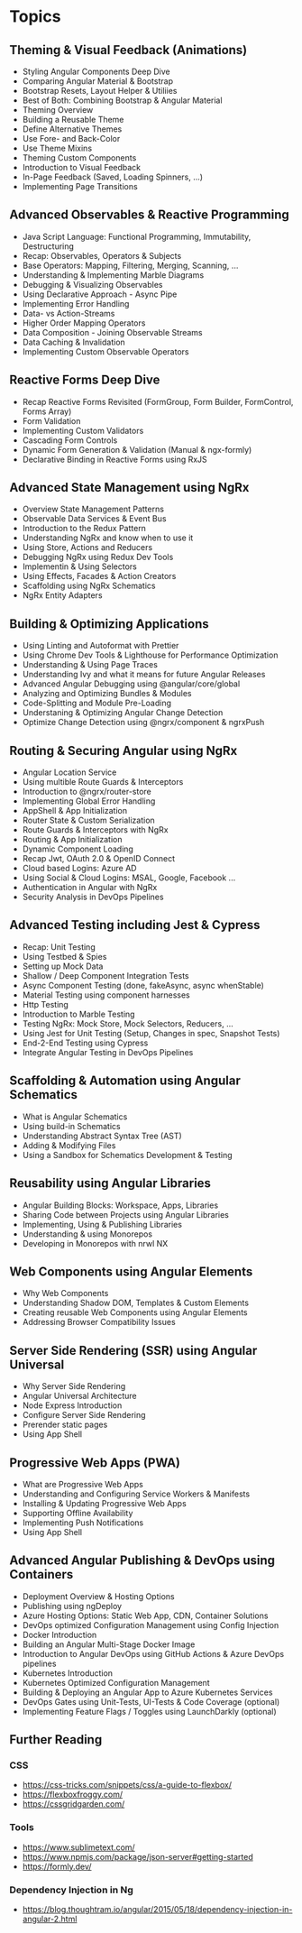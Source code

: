 # Topics

## Theming & Visual Feedback (Animations)

- Styling Angular Components Deep Dive
- Comparing Angular Material & Bootstrap
- Bootstrap Resets, Layout Helper & Utiliies
- Best of Both: Combining Bootstrap & Angular Material
- Theming Overview
- Building a Reusable Theme
- Define Alternative Themes
- Use Fore- and Back-Color
- Use Theme Mixins
- Theming Custom Components
- Introduction to Visual Feedback
- In-Page Feedback (Saved, Loading Spinners, ...)
- Implementing Page Transitions

## Advanced Observables & Reactive Programming

- Java Script Language: Functional Programming, Immutability, Destructuring
- Recap: Observables, Operators & Subjects
- Base Operators: Mapping, Filtering, Merging, Scanning, ...
- Understanding & Implementing Marble Diagrams
- Debugging & Visualizing Observables
- Using Declarative Approach - Async Pipe
- Implementing Error Handling
- Data- vs Action-Streams
- Higher Order Mapping Operators
- Data Composition - Joining Observable Streams
- Data Caching & Invalidation
- Implementing Custom Observable Operators

## Reactive Forms Deep Dive

- Recap Reactive Forms Revisited (FormGroup, Form Builder, FormControl, Forms Array)
- Form Validation
- Implementing Custom Validators
- Cascading Form Controls
- Dynamic Form Generation & Validation (Manual & ngx-formly)
- Declarative Binding in Reactive Forms using RxJS

## Advanced State Management using NgRx

- Overview State Management Patterns
- Observable Data Services & Event Bus
- Introduction to the Redux Pattern
- Understanding NgRx and know when to use it
- Using Store, Actions and Reducers
- Debugging NgRx using Redux Dev Tools
- Implementin & Using Selectors
- Using Effects, Facades & Action Creators
- Scaffolding using NgRx Schematics
- NgRx Entity Adapters

## Building & Optimizing Applications

- Using Linting and Autoformat with Prettier
- Using Chrome Dev Tools & Lighthouse for Performance Optimization
- Understanding & Using Page Traces
- Understanding Ivy and what it means for future Angular Releases
- Advanced Angular Debugging using @angular/core/global
- Analyzing and Optimizing Bundles & Modules
- Code-Splitting and Module Pre-Loading
- Understaning & Optimizing Angular Change Detection
- Optimize Change Detection using @ngrx/component & ngrxPush

## Routing & Securing Angular using NgRx

- Angular Location Service
- Using multible Route Guards & Interceptors
- Introduction to @ngrx/router-store
- Implementing Global Error Handling
- AppShell & App Initialization
- Router State & Custom Serialization
- Route Guards & Interceptors with NgRx
- Routing & App Initialization
- Dynamic Component Loading
- Recap Jwt, OAuth 2.0 & OpenID Connect
- Cloud based Logins: Azure AD
- Using Social & Cloud Logins: MSAL, Google, Facebook ...
- Authentication in Angular with NgRx
- Security Analysis in DevOps Pipelines

## Advanced Testing including Jest & Cypress

- Recap: Unit Testing
- Using Testbed & Spies
- Setting up Mock Data
- Shallow / Deep Component Integration Tests
- Async Component Testing (done, fakeAsync, async whenStable)
- Material Testing using component harnesses
- Http Testing
- Introduction to Marble Testing
- Testing NgRx: Mock Store, Mock Selectors, Reducers, ...
- Using Jest for Unit Testing (Setup, Changes in spec, Snapshot Tests)
- End-2-End Testing using Cypress
- Integrate Angular Testing in DevOps Pipelines

## Scaffolding & Automation using Angular Schematics

- What is Angular Schematics
- Using build-in Schematics
- Understanding Abstract Syntax Tree (AST)
- Adding & Modifying Files
- Using a Sandbox for Schematics Development & Testing

## Reusability using Angular Libraries

- Angular Building Blocks: Workspace, Apps, Libraries
- Sharing Code between Projects using Angular Libraries
- Implementing, Using & Publishing Libraries
- Understanding & using Monorepos
- Developing in Monorepos with nrwl NX

## Web Components using Angular Elements

- Why Web Components
- Understanding Shadow DOM, Templates & Custom Elements
- Creating reusable Web Components using Angular Elements
- Addressing Browser Compatibility Issues

## Server Side Rendering (SSR) using Angular Universal

- Why Server Side Rendering
- Angular Universal Architecture
- Node Express Introduction
- Configure Server Side Rendering
- Prerender static pages
- Using App Shell

## Progressive Web Apps (PWA)

- What are Progressive Web Apps
- Understanding and Configuring Service Workers & Manifests
- Installing & Updating Progressive Web Apps
- Supporting Offline Availability
- Implementing Push Notifications
- Using App Shell

## Advanced Angular Publishing & DevOps using Containers

- Deployment Overview & Hosting Options
- Publishing using ngDeploy
- Azure Hosting Options: Static Web App, CDN, Container Solutions
- DevOps optimized Configuration Management using Config Injection
- Docker Introduction
- Building an Angular Multi-Stage Docker Image
- Introduction to Angular DevOps using GitHub Actions & Azure DevOps pipelines
- Kubernetes Introduction
- Kubernetes Optimized Configuration Management
- Building & Deploying an Angular App to Azure Kubernetes Services
- DevOps Gates using Unit-Tests, UI-Tests & Code Coverage (optional)
- Implementing Feature Flags / Toggles using LaunchDarkly (optional)

## Further Reading

### CSS

- https://css-tricks.com/snippets/css/a-guide-to-flexbox/
- https://flexboxfroggy.com/
- https://cssgridgarden.com/

### Tools

- https://www.sublimetext.com/
- https://www.npmjs.com/package/json-server#getting-started
- https://formly.dev/

### Dependency Injection in Ng

- https://blog.thoughtram.io/angular/2015/05/18/dependency-injection-in-angular-2.html

